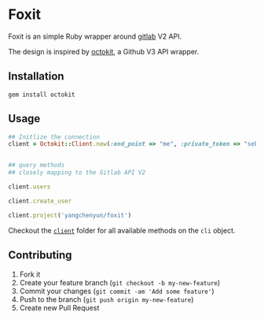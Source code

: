 # Foxit

Foxit is an simple Ruby wrapper around [gitlab](https://github.com/gitlabhq/gitlabhq/tree/master/doc/api) V2 API.

The design is inspired by [octokit](https://github.com/pengwynn/octokit), a Github V3 API wrapper.

## Installation

    gem install octokit

## Usage

```ruby
## Initlize the connection
client = Octokit::Client.new(:end_point => "me", :private_token => "sekret")


## query methods
## closely mapping to the Gitlab API V2

client.users

client.create_user

client.project('yangchenyun/foxit')


```

Checkout the [`client`](https://github.com/yangchenyun/foxit/tree/master/lib/foxit/client) folder for all available methods on the `cli` object.

## Contributing

1. Fork it
2. Create your feature branch (`git checkout -b my-new-feature`)
3. Commit your changes (`git commit -am 'Add some feature'`)
4. Push to the branch (`git push origin my-new-feature`)
5. Create new Pull Request
